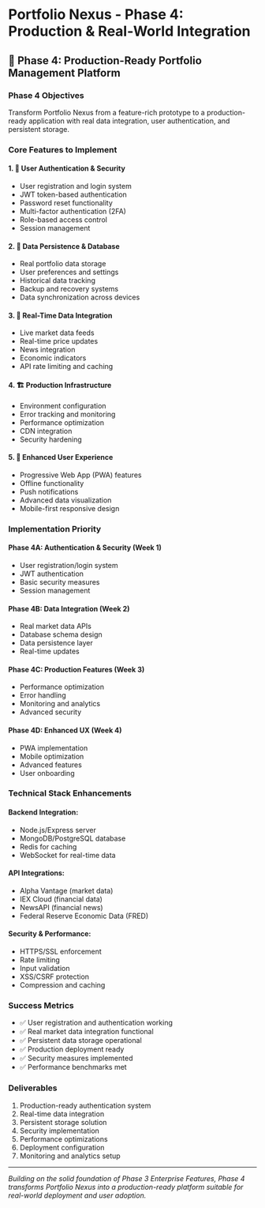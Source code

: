 # Portfolio Nexus - Phase 4: Production & Real-World Integration

## 🚀 **Phase 4: Production-Ready Portfolio Management Platform**

### **Phase 4 Objectives**
Transform Portfolio Nexus from a feature-rich prototype to a production-ready application with real data integration, user authentication, and persistent storage.

### **Core Features to Implement**

#### 1. **🔐 User Authentication & Security**
- User registration and login system
- JWT token-based authentication
- Password reset functionality
- Multi-factor authentication (2FA)
- Role-based access control
- Session management

#### 2. **💾 Data Persistence & Database**
- Real portfolio data storage
- User preferences and settings
- Historical data tracking
- Backup and recovery systems
- Data synchronization across devices

#### 3. **📡 Real-Time Data Integration**
- Live market data feeds
- Real-time price updates
- News integration
- Economic indicators
- API rate limiting and caching

#### 4. **🏗️ Production Infrastructure**
- Environment configuration
- Error tracking and monitoring
- Performance optimization
- CDN integration
- Security hardening

#### 5. **📱 Enhanced User Experience**
- Progressive Web App (PWA) features
- Offline functionality
- Push notifications
- Advanced data visualization
- Mobile-first responsive design

### **Implementation Priority**

#### **Phase 4A: Authentication & Security (Week 1)**
- User registration/login system
- JWT authentication
- Basic security measures
- Session management

#### **Phase 4B: Data Integration (Week 2)**
- Real market data APIs
- Database schema design
- Data persistence layer
- Real-time updates

#### **Phase 4C: Production Features (Week 3)**
- Performance optimization
- Error handling
- Monitoring and analytics
- Advanced security

#### **Phase 4D: Enhanced UX (Week 4)**
- PWA implementation
- Mobile optimization
- Advanced features
- User onboarding

### **Technical Stack Enhancements**

#### **Backend Integration:**
- Node.js/Express server
- MongoDB/PostgreSQL database
- Redis for caching
- WebSocket for real-time data

#### **API Integrations:**
- Alpha Vantage (market data)
- IEX Cloud (financial data)
- NewsAPI (financial news)
- Federal Reserve Economic Data (FRED)

#### **Security & Performance:**
- HTTPS/SSL enforcement
- Rate limiting
- Input validation
- XSS/CSRF protection
- Compression and caching

### **Success Metrics**
- ✅ User registration and authentication working
- ✅ Real market data integration functional
- ✅ Persistent data storage operational
- ✅ Production deployment ready
- ✅ Security measures implemented
- ✅ Performance benchmarks met

### **Deliverables**
1. Production-ready authentication system
2. Real-time data integration
3. Persistent storage solution
4. Security implementation
5. Performance optimizations
6. Deployment configuration
7. Monitoring and analytics setup

---

*Building on the solid foundation of Phase 3 Enterprise Features, Phase 4 transforms Portfolio Nexus into a production-ready platform suitable for real-world deployment and user adoption.*